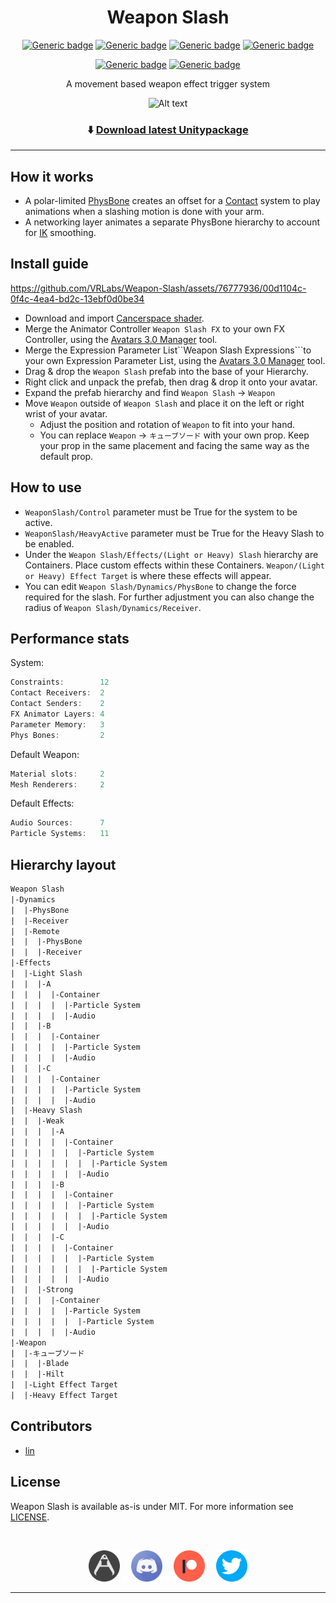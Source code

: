 <div align="center">

# Weapon Slash

[![Generic badge](https://img.shields.io/github/downloads/VRLabs/Weapon-Slash/total?label=Downloads)](https://github.com/VRLabs/Weapon-Slash/releases/latest)
[![Generic badge](https://img.shields.io/badge/License-MIT-informational.svg)](https://github.com/VRLabs/Weapon-Slash/blob/main/LICENSE)
[![Generic badge](https://img.shields.io/badge/Unity-2019.4.31f1-lightblue.svg)](https://unity3d.com/unity/whats-new/2019.4.31)
[![Generic badge](https://img.shields.io/badge/SDK-AvatarSDK3-lightblue.svg)](https://vrchat.com/home/download)

[![Generic badge](https://img.shields.io/discord/706913824607043605?color=%237289da&label=DISCORD&logo=Discord&style=for-the-badge)](https://discord.vrlabs.dev/)
[![Generic badge](https://img.shields.io/endpoint.svg?url=https%3A%2F%2Fshieldsio-patreon.vercel.app%2Fapi%3Fusername%3Dvrlabs%26type%3Dpatrons&style=for-the-badge)](https://patreon.vrlabs.dev/)

A movement based weapon effect trigger system

![Alt text]()

### ⬇️ [Download latest Unitypackage](https://github.com/VRLabs/Weapon-Slash/releases/latest)

<!-- 
### 📦 [Add to VRChat Creator Companion]() -->

</div>

---

## How it works

* A polar-limited [PhysBone](https://docs.vrchat.com/docs/physbones) creates an offset for a [Contact](https://docs.vrchat.com/docs/contacts) system to play animations when a slashing motion is done with your arm.
* A networking layer animates a separate PhysBone hierarchy to account for [IK](https://en.wikipedia.org/wiki/Inverse_kinematics) smoothing.

## Install guide

https://github.com/VRLabs/Weapon-Slash/assets/76777936/00d1104c-0f4c-4ea4-bd2c-13ebf0d0be34

* Download and import [Cancerspace shader](https://github.com/AkaiMage/VRC-Cancerspace).
* Merge the Animator Controller ``Weapon Slash FX`` to your own FX Controller, using the [Avatars 3.0 Manager](https://github.com/VRLabs/Avatars-3.0-Manager) tool.
* Merge the Expression Parameter List``Weapon Slash Expressions```to your own Expression Parameter List, using the [Avatars 3.0 Manager](https://github.com/VRLabs/Avatars-3.0-Manager) tool.
* Drag & drop the ``Weapon Slash`` prefab into the base of your Hierarchy.
* Right click and unpack the prefab, then drag & drop it onto your avatar.
* Expand the prefab hierarchy and find ``Weapon Slash`` -> ``Weapon``
* Move ``Weapon`` outside of ``Weapon Slash`` and place it on the left or right wrist of your avatar.
  * Adjust the position and rotation of ``Weapon`` to fit into your hand.
  * You can replace ``Weapon`` -> ``キューブソード`` with your own prop. Keep your prop in the same placement and facing the same way as the default prop.

## How to use

* ``WeaponSlash/Control`` parameter must be True for the system to be active.
* ``WeaponSlash/HeavyActive`` parameter must be True for the Heavy Slash to be enabled.
* Under the ``Weapon Slash/Effects/(Light or Heavy) Slash`` hierarchy are Containers. Place custom effects within these Containers. ``Weapon/(Light or Heavy) Effect Target`` is where these effects will appear.
* You can edit ``Weapon Slash/Dynamics/PhysBone`` to change the force required for the slash. For further adjustment you can also change the radius of ``Weapon Slash/Dynamics/Receiver``.

## Performance stats

System:

```c++
Constraints:        12
Contact Receivers:  2
Contact Senders:    2
FX Animator Layers: 4
Parameter Memory:   3 
Phys Bones:         2
```

Default Weapon:

```c++
Material slots:     2
Mesh Renderers:     2
```

Default Effects:

```c++
Audio Sources:      7
Particle Systems:   11
```

## Hierarchy layout

```html
Weapon Slash
|-Dynamics
|  |-PhysBone
|  |-Receiver
|  |-Remote
|  |  |-PhysBone
|  |  |-Receiver
|-Effects
|  |-Light Slash
|  |  |-A
|  |  |  |-Container
|  |  |  |  |-Particle System
|  |  |  |  |-Audio
|  |  |-B
|  |  |  |-Container
|  |  |  |  |-Particle System
|  |  |  |  |-Audio
|  |  |-C
|  |  |  |-Container
|  |  |  |  |-Particle System
|  |  |  |  |-Audio
|  |-Heavy Slash
|  |  |-Weak
|  |  |  |-A
|  |  |  |  |-Container
|  |  |  |  |  |-Particle System
|  |  |  |  |  |  |-Particle System
|  |  |  |  |  |-Audio
|  |  |  |-B
|  |  |  |  |-Container
|  |  |  |  |  |-Particle System
|  |  |  |  |  |  |-Particle System
|  |  |  |  |  |-Audio
|  |  |  |-C
|  |  |  |  |-Container
|  |  |  |  |  |-Particle System
|  |  |  |  |  |  |-Particle System
|  |  |  |  |  |-Audio
|  |  |-Strong
|  |  |  |-Container
|  |  |  |  |-Particle System
|  |  |  |  |  |-Particle System
|  |  |  |  |-Audio
|-Weapon
|  |-キューブソード
|  |  |-Blade
|  |  |-Hilt
|  |-Light Effect Target
|  |-Heavy Effect Target
```

## Contributors

* [lin](https://github.com/oofdesu)

## License

Weapon Slash is available as-is under MIT. For more information see [LICENSE](https://github.com/VRLabs/Weapon-Slash/blob/main/LICENSE).

​

<div align="center">

[<img src="https://github.com/VRLabs/Resources/raw/main/Icons/VRLabs.png" width="50" height="50">](https://vrlabs.dev "VRLabs")
<img src="https://github.com/VRLabs/Resources/raw/main/Icons/Empty.png" width="10">
[<img src="https://github.com/VRLabs/Resources/raw/main/Icons/Discord.png" width="50" height="50">](https://discord.vrlabs.dev/ "VRLabs")
<img src="https://github.com/VRLabs/Resources/raw/main/Icons/Empty.png" width="10">
[<img src="https://github.com/VRLabs/Resources/raw/main/Icons/Patreon.png" width="50" height="50">](https://patreon.vrlabs.dev/ "VRLabs")
<img src="https://github.com/VRLabs/Resources/raw/main/Icons/Empty.png" width="10">
[<img src="https://github.com/VRLabs/Resources/raw/main/Icons/Twitter.png" width="50" height="50">](https://twitter.com/vrlabsdev "VRLabs")

</div>

---
